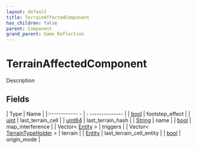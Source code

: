 ```yaml
---
layout: default
title: TerrainAffectedComponent
has_children: false
parent: Component
grand_parent: Game Reflection
---
```

# TerrainAffectedComponent
Description 

## Fields
| Type | Name |
|:------------ - | : -------------- |
| [bool](game-reflection/components/bool.md) | footstep_effect |
| [uint](game-reflection/components/uint.md) | last_terrain_cell |
| [uint64](game-reflection/components/uint64.md) | last_terrain_hash |
| [String](game-reflection/components/string.md) | name |
| [bool](game-reflection/components/bool.md) | map_interference |
| Vector< [Entity](game-reflection/classes/entity.md) > | triggers |
| Vector< [TerrainTypeHolder](game-reflection/components/terrain_type_holder.md) > | terrain |
| [Entity](game-reflection/classes/entity.md) | last_terrain_cell_entity |
| [bool](game-reflection/components/bool.md) | origin_mode |
